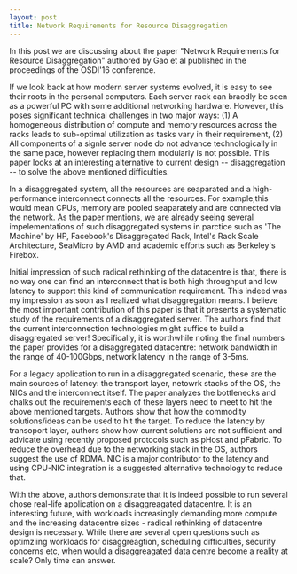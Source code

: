 ```yaml
---
layout: post
title: Network Requirements for Resource Disaggregation
---
```


In this post we are discussing about the paper "Network Requirements for Resource Disaggregation" authored by Gao et al published in the
proceedings of the OSDI'16 conference.

If we look back at how modern server systems evolved, it is easy to see their roots in the personal computers. Each server rack can
braodly be seen as a powerful PC with some additional networking hardware. However, this poses significant technical challenges in two major ways:
(1) A homogeneous distribution of compute and memory resources across the racks leads to sub-optimal utilization as tasks vary in their requirement,
(2) All components of a signle server node do not advance technologically in the same pace, however replacing them modularly is not possible.
This paper looks at an interesting alternative to current design -- disaggregation -- to solve the above mentioned difficulties.

In a disaggregated system, all the resources are seaparated and a high-performance interconnect connects all the resources.
For example,this would mean CPUs, memory are pooled seaparately and are connected via the network. As the paper mentions, we are already seeing
several impelementations of such disaggregated systems in parctice such as 'The Machine' by HP, Facebook's Disaggregated Rack, Intel's Rack Scale Architecture,
SeaMicro by AMD and academic efforts such as Berkeley's Firebox.

Initial impression of such radical rethinking of the datacentre is that, there is no way one can find an interconnect that is both
high throughput and low latency to support this kind of communication requirement. This indeed was my impression as soon as I realized
what disaggregation means. I believe the most important contribution of this paper is that it presents a systematic study of the 
requirements of a disaggregated server. The authors find that the current interconnection technologies might suffice to build a disaggregated
server! Specifically, it is worthwhile noting the final numbers the paper provides for a disaggregated datacentre: network bandwidth in the range of 40-100Gbps, 
network latency in the range of 3-5ms. 

For a legacy application to run in a disaggregated scenario, these are the main sources of latency: the transport layer, netowrk stacks of the OS,
the NICs and the interconnect itself. The paper analyzes the bottlenecks and chalks out the requirements each of these layers need to meet to
hit the above mentioned targets. Authors show that how the commodity solutions/ideas can be used to hit the target. To reduce the latency by
transoport layer, authors show how current solutions are not sufficient and advicate using recently proposed protocols such as pHost and pFabric.
To reduce the overhead due to the networking stack in the OS, authors suggest the use of RDMA. NIC is a major contributor to the latency and using 
CPU-NIC integration is a suggested alternative technology to reduce that.

With the above, authors demonstrate that it is indeed possible to run several chose real-life application on a disaggreagated datacentre.
It is an interesting future, with workloads increasingly demanding more compute and the increasing datacentre sizes - radical rethinking of
datacentre design is necessary. While there are several open questions such as optimziing workloads for disaggreagtion, scheduling difficulties,
security concerns etc, when would a disaggreagated data centre become a reality at scale? Only time can answer.
